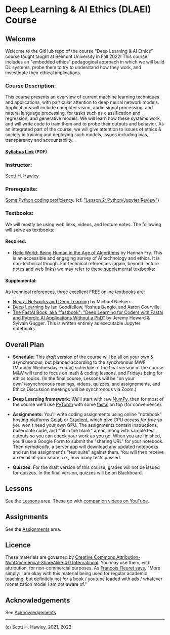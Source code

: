# Deep Learning & AI Ethics (DLAEI) Course 


## Welcome 

Welcome to the GitHub repo of the course "Deep Learning &amp; AI Ethics" course taught taught at Belmont University in Fall 2022!  This course includes an "embedded ethics" pedagogical approach in which we will build DL systems, probe them to try to understand how they work, and investigate their ethical implications.  


### **Course Description:**  

This course presents an overview of current machine learning techniques and applications, with particular attention to deep neural network models. Applications will include computer vision, audio signal processing, and natural language processing, for tasks such as classification and regression, and generative models. We will learn how these systems work, and will write code to train them and to probe their outputs and behavior. As an integrated part of the course, we will give attention to issues of ethics & society in training and deploying such models, issues including bias, transparency and accountability. 

#### [Syllabus Link](https://www.dropbox.com/s/al0gaiehleqfhmt/HawleyS_PHYBSADSC4420_Fall2022.pdf?dl=0) (PDF)

### **Instructor:** 

[Scott H. Hawley](https://hedges.belmont.edu/~shawley) 

### **Prerequisite:** 

[Some Python coding proficiency](https://www.learnpython.org/). (cf. ["Lesson 2: Python/Jupyter Review"](https://github.com/drscotthawley/DLAIE/blob/main/Lessons/2_PythonReview.ipynb))

### Textbooks:

We will mostly be using web links, videos, and lecture notes.  The following will serve as textbooks:

#### Required: 

* [Hello World: Being Human in the Age of Algorithms](https://wwnorton.com/books/Hello-World) by Hannah Fry.  This is an accessible and engaging survey of AI technology and ethics.  It is non-technical though. For technical references (again, beyond lecture notes and web links) we may refer to these supplemental textbooks:

#### Supplemental:

As technical references, three excellent FREE online textbooks are:

* [Neural Networks and Deep Learning](http://deeplearningandneuralnetworks.com/) by Michael Nielsen.
* [Deep Learning](https://www.deeplearningbook.org/) by Ian Goodfellow, Yoshua Bengio, and Aaron Courville.
* [The FastAI Book, aka "fastbook": "Deep Learning for Coders with Fastai and Pytorch: AI Applications Without a PhD"](https://github.com/fastai/fastbook) by Jeremy Howard & Sylvain Gugger. This is written entirely as executable Jupyter notebooks.


## Overall Plan

* **Schedule:** This *draft* version of the course will be all on your own & asynchronous, but planned according to the synchronous MWF (Monday-Wednesday-Friday) schedule of the final version of the course.  M&W will tend to focus on math & coding lessons, and Fridays being for ethics topics.  (In the final course, Lessons will be "on your own"/asynchronous readings, videos, quizzes, and assignements, and Ethics Discussion meetings will be synchronous via Zoom.)  

* **Deep Learning framework:** We'll start with raw [NumPy](https://numpy.org/), then for most of the course we'll use [PyTorch](https://pytorch.org/) with some [fastai](https://github.com/fastai/fastai) on top (for convenience). 
* **Assignments:** You'll write coding assignments using online "notebook" hosting platforms [Colab](https://colab.research.google.com) or [Gradient](https://gradient.paperspace.com/), which give *GPU access for free* so you won't need your own GPU. The assignments contain instructions, boilerplate code, and "fill in the blank" areas, along with sample test outputs so you can check your work as you go. When you are finished, you'll use a Google Form to submit the "sharing URL" for your notebook. Then *periodically*, a server app will download any updated notebooks and run the assignment's "test suite" against them. You will then receive an email of your score, i.e., how many tests passed.
* **Quizzes:** For the draft version of this course, grades will not be issued for quizzes. In the final version, quizzes will be on Blackboard. 



## Lessons

See the [Lessons](Lessons/) area.  These go with [companion videos on YouTube](https://www.youtube.com/playlist?list=PLobhwAFRfHjDLcvyy2nB75CzeDa7gLQ09).

## Assignments

See the [Assignments](https://github.com/drscotthawley/DLAIE/tree/main/Assignments) area.


## Licence
These materials are governed by [Creative Commons Attribution-NonCommercial-ShareAlike 4.0 International](https://creativecommons.org/licenses/by-nc-sa/4.0/). You may use them, with attribution, for non-commercial purposes.  As [Francois Fleuret says](https://fleuret.org/dlc/#license), "More simply: I am okay with this material being used for regular academic teaching, but definitely not for a book / youtube loaded with ads / whatever monetization model I am not aware of."


## Acknowledgements
See [Acknowledgements](Acknowledgements.md)



---

(c) Scott H. Hawley, 2021, 2022.
